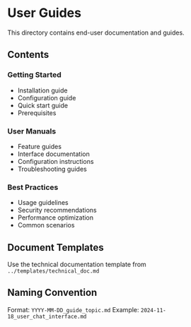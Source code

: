 # User Guides

This directory contains end-user documentation and guides.

## Contents

### Getting Started
- Installation guide
- Configuration guide
- Quick start guide
- Prerequisites

### User Manuals
- Feature guides
- Interface documentation
- Configuration instructions
- Troubleshooting guides

### Best Practices
- Usage guidelines
- Security recommendations
- Performance optimization
- Common scenarios

## Document Templates
Use the technical documentation template from `../templates/technical_doc.md`

## Naming Convention
Format: `YYYY-MM-DD_guide_topic.md`
Example: `2024-11-18_user_chat_interface.md`

